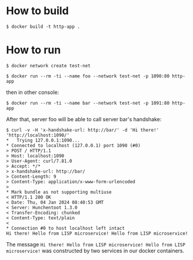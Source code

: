 How to build
============

```
$ docker build -t http-app .
```

How to run
==========

```
$ docker network create test-net

$ docker run --rm -ti --name foo --network test-net -p 1090:80 http-app
```

then in other console:

```
$ docker run --rm -ti --name bar --network test-net -p 1091:80 http-app
```

After that, server foo will be able to call server bar's handshake:

```
$ curl -v -H 'x-handshake-url: http://bar/' -d 'Hi there!' 'http://localhost:1090/'
*   Trying 127.0.0.1:1090...
* Connected to localhost (127.0.0.1) port 1090 (#0)
> POST / HTTP/1.1
> Host: localhost:1090
> User-Agent: curl/7.81.0
> Accept: */*
> x-handshake-url: http://bar/
> Content-Length: 9
> Content-Type: application/x-www-form-urlencoded
>
* Mark bundle as not supporting multiuse
< HTTP/1.1 200 OK
< Date: Thu, 04 Jan 2024 08:40:53 GMT
< Server: Hunchentoot 1.3.0
< Transfer-Encoding: chunked
< Content-Type: text/plain
<
* Connection #0 to host localhost left intact
Hi there! Hello from LISP microservice! Hello from LISP microservice!
```

The message `Hi there! Hello from LISP microservice! Hello from LISP microservice!`
was constructed by two services in our docker containers.
